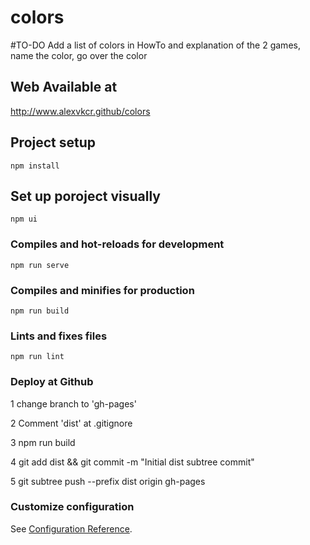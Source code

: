# colors
#TO-DO
Add a list of colors in HowTo and explanation of the 2 games, name the color, go over the color

## Web Available at 
http://www.alexvkcr.github/colors

## Project setup
```
npm install
```
## Set up poroject visually
```
npm ui
```

### Compiles and hot-reloads for development
```
npm run serve
```

### Compiles and minifies for production
```
npm run build
```

### Lints and fixes files
```
npm run lint
```

### Deploy at Github
1 change branch to 'gh-pages'

2 Comment 'dist' at .gitignore

3 npm run build

4 git add dist && git commit -m "Initial dist subtree commit"

5 git subtree push --prefix dist origin gh-pages


### Customize configuration
See [Configuration Reference](https://cli.vuejs.org/config/).


